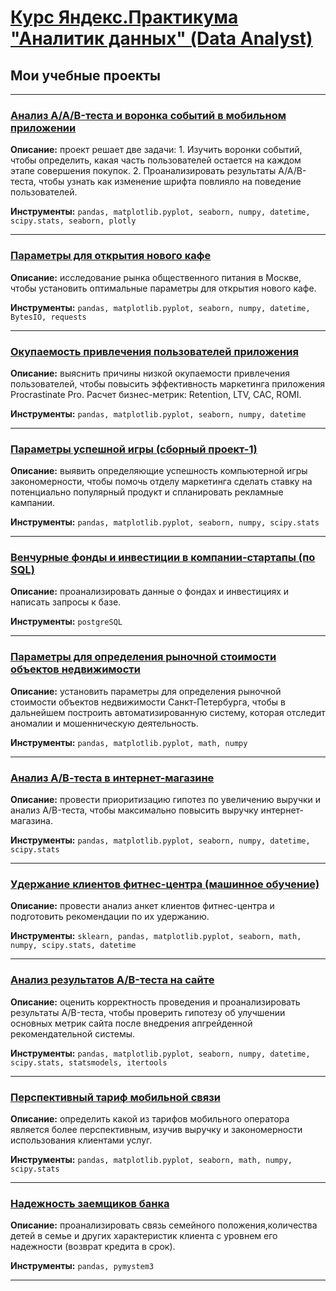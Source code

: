 # [Курс Яндекс.Практикума "Аналитик данных" (Data Analyst)](https://praktikum.yandex.ru/data-analyst/)
## Мои учебные проекты
<hr>

### <a href="https://github.com/OJhonny/Data-Analyst-Yandex.Practicum-/blob/main/Projects/%D0%90%D0%BD%D0%B0%D0%BB%D0%B8%D0%B7%20AAB-%D1%82%D0%B5%D1%81%D1%82%D0%B0%20%D0%B8%20%D0%B2%D0%BE%D1%80%D0%BE%D0%BD%D0%BA%D0%B0%20%D1%81%D0%BE%D0%B1%D1%8B%D1%82%D0%B8%D0%B9%20%D0%B2%20%D0%BC%D0%BE%D0%B1%D0%B8%D0%BB%D1%8C%D0%BD%D0%BE%D0%BC%20%D0%BF%D1%80%D0%B8%D0%BB%D0%BE%D0%B6%D0%B5%D0%BD%D0%B8%D0%B8.ipynb" target="blank">Анализ A/A/B-теста и воронка событий в мобильном приложении</a>

**Описание:**
проект решает две задачи: 1. Изучить воронки событий, чтобы определить, какая часть пользователей остается на каждом этапе совершения покупок. 2. Проанализировать результаты A/A/B-теста, чтобы узнать как изменение шрифта повлияло на поведение пользователей.

**Инструменты:**
`pandas, matplotlib.pyplot, seaborn, numpy, datetime, scipy.stats, seaborn, plotly`
<hr>

### <a href="https://github.com/OJhonny/Data-Analyst-Yandex.Practicum-/blob/main/Projects/%D0%9F%D0%B0%D1%80%D0%B0%D0%BC%D0%B5%D1%82%D1%80%D1%8B%20%D0%B4%D0%BB%D1%8F%20%D0%BE%D1%82%D0%BA%D1%80%D1%8B%D1%82%D0%B8%D1%8F%20%D0%BD%D0%BE%D0%B2%D0%BE%D0%B3%D0%BE%20%D0%BA%D0%B0%D1%84%D0%B5.ipynb" target="blank">Параметры для открытия нового кафе</a>

**Описание:**
исследование рынка общественного питания в Москве, чтобы установить оптимальные параметры для открытия нового кафе.

**Инструменты:**
`pandas, matplotlib.pyplot, seaborn, numpy, datetime, BytesIO, requests`
<hr>

### <a href="https://github.com/OJhonny/Data-Analyst-Yandex.Practicum-/blob/main/Projects/%D0%9E%D0%BA%D1%83%D0%BF%D0%B0%D0%B5%D0%BC%D0%BE%D1%81%D1%82%D1%8C%20%D0%BF%D1%80%D0%B8%D0%B2%D0%BB%D0%B5%D1%87%D0%B5%D0%BD%D0%B8%D1%8F%20%D0%BF%D0%BE%D0%BB%D1%8C%D0%B7%D0%BE%D0%B2%D0%B0%D1%82%D0%B5%D0%BB%D0%B5%D0%B9%20%D0%BF%D1%80%D0%B8%D0%BB%D0%BE%D0%B6%D0%B5%D0%BD%D0%B8%D1%8F.ipynb">Окупаемость привлечения пользователей приложения</a>

**Описание:**
выяснить причины низкой окупаемости привлечения пользователей, чтобы повысить эффективность маркетинга приложения Procrastinate Pro. Расчет бизнес-метрик: Retention, LTV, CAC, ROMI.

**Инструменты:**
`pandas, matplotlib.pyplot, seaborn, numpy, datetime`
<hr>

### <a href="https://github.com/OJhonny/Data-Analyst-Yandex.Practicum-/blob/main/Projects/%D0%9F%D0%B0%D1%80%D0%B0%D0%BC%D0%B5%D1%82%D1%80%D1%8B%20%D1%83%D1%81%D0%BF%D0%B5%D1%88%D0%BD%D0%BE%D0%B9%20%D0%B8%D0%B3%D1%80%D1%8B%20(%D1%81%D0%B1%D0%BE%D1%80%D0%BD%D1%8B%D0%B9%20%D0%BF%D1%80%D0%BE%D0%B5%D0%BA%D1%82-1).%20.ipynb">Параметры успешной игры (сборный проект-1)</a>

**Описание:**
выявить определяющие успешность компьютерной игры закономерности, чтобы помочь отделу маркетинга сделать ставку на потенциально популярный продукт и спланировать рекламные кампании.

**Инструменты:**
`pandas, matplotlib.pyplot, seaborn, numpy, scipy.stats`
<hr>

### <a href="https://github.com/OJhonny/Data-Analyst-Yandex.Practicum-/blob/main/Projects/%D0%92%D0%B5%D0%BD%D1%87%D1%83%D1%80%D0%BD%D1%8B%D0%B5%20%D1%84%D0%BE%D0%BD%D0%B4%D1%8B%20%D0%B8%20%D0%B8%D0%BD%D0%B2%D0%B5%D1%81%D1%82%D0%B8%D1%86%D0%B8%D0%B8%20%D0%B2%20%D0%BA%D0%BE%D0%BC%D0%BF%D0%B0%D0%BD%D0%B8%D0%B8-%D1%81%D1%82%D0%B0%D1%80%D1%82%D0%B0%D0%BF%D1%8B%20(%D0%BF%D0%BE%20SQL).ipynb" target="blank">Венчурные фонды и инвестиции в компании-стартапы (по SQL)</a>

**Описание:**
проанализировать данные о фондах и инвестициях и написать запросы к базе.

**Инструменты:**
`postgreSQL`
<hr>

### <a href="https://github.com/OJhonny/Data-Analyst-Yandex.Practicum-/blob/main/Projects/%D0%9F%D0%B0%D1%80%D0%B0%D0%BC%D0%B5%D1%82%D1%80%D1%8B%20%D0%B4%D0%BB%D1%8F%20%D0%BE%D0%BF%D1%80%D0%B5%D0%B4%D0%B5%D0%BB%D0%B5%D0%BD%D0%B8%D1%8F%20%D1%80%D1%8B%D0%BD%D0%BE%D1%87%D0%BD%D0%BE%D0%B9%20%D1%81%D1%82%D0%BE%D0%B8%D0%BC%D0%BE%D1%81%D1%82%D0%B8%20%D0%BE%D0%B1%D1%8A%D0%B5%D0%BA%D1%82%D0%BE%D0%B2%20%D0%BD%D0%B5%D0%B4%D0%B2%D0%B8%D0%B6%D0%B8%D0%BC%D0%BE%D1%81%D1%82%D0%B8.ipynb" target="blank">Параметры для определения рыночной стоимости объектов недвижимости</a>


**Описание:**
установить параметры для определения рыночной стоимости объектов недвижимости Санкт-Петербурга, чтобы в дальнейшем построить автоматизированную систему, которая отследит аномалии и мошенническую деятельность.

**Инструменты:**
`pandas, matplotlib.pyplot, math, numpy`
<hr>

### <a href="https://github.com/OJhonny/Data-Analyst-Yandex.Practicum-/blob/main/Projects/%D0%90%D0%92%20%D1%82%D0%B5%D1%81%D1%82%D0%B8%D1%80%D0%BE%D0%B2%D0%B0%D0%BD%D0%B8%D0%B5%20%D0%B2%20%D0%B8%D0%BD%D1%82%D0%B5%D1%80%D0%BD%D0%B5%D1%82-%D0%BC%D0%B0%D0%B3%D0%B0%D0%B7%D0%B8%D0%BD%D0%B5.ipynb" target="blank">Анализ А/В-теста в интернет-магазине</a>

**Описание:**
провести приоритизацию гипотез по увеличению выручки и анализ A/B-теста, чтобы максимально повысить выручку интернет-магазина.

**Инструменты:**
`pandas, matplotlib.pyplot, seaborn, numpy, datetime, scipy.stats`
<hr>

### <a href="https://github.com/OJhonny/Data-Analyst-Yandex.Practicum-/blob/main/Projects/%D0%A3%D0%B4%D0%B5%D1%80%D0%B6%D0%B0%D0%BD%D0%B8%D0%B5%20%D0%BA%D0%BB%D0%B8%D0%B5%D0%BD%D1%82%D0%BE%D0%B2%20%D1%84%D0%B8%D1%82%D0%BD%D0%B5%D1%81-%D1%86%D0%B5%D0%BD%D1%82%D1%80%D0%B0%20(%D0%BC%D0%B0%D1%88%D0%B8%D0%BD%D0%BD%D0%BE%D0%B5%20%D0%BE%D0%B1%D1%83%D1%87%D0%B5%D0%BD%D0%B8%D0%B5)%20.ipynb" target="blank">Удержание клиентов фитнес-центра (машинное обучение) </a>

**Описание:**
провести анализ анкет клиентов фитнес-центра и подготовить рекомендации по их удержанию.

**Инструменты:**
`sklearn, pandas, matplotlib.pyplot, seaborn, math, numpy, scipy.stats, datetime`
<hr>

### <a href="https://github.com/OJhonny/Data-Analyst-Yandex.Practicum-/blob/main/Projects/%D0%90%D0%BD%D0%B0%D0%BB%D0%B8%D0%B7%20%D1%80%D0%B5%D0%B7%D1%83%D0%BB%D1%8C%D1%82%D0%B0%D1%82%D0%BE%D0%B2%20AB-%D1%82%D0%B5%D1%81%D1%82%D0%B0%20%D0%BD%D0%B0%20%D1%81%D0%B0%D0%B9%D1%82%D0%B5.ipynb" target="blank">Анализ результатов A/B-теста на сайте</a>

**Описание:**
оценить корректность проведения и проанализировать результаты A/B-теста, чтобы проверить гипотезу об улучшении основных метрик сайта после внедрения апгрейденной рекомендательной системы.

**Инструменты:**
`pandas, matplotlib.pyplot, seaborn, numpy, datetime, scipy.stats, statsmodels, itertools`
<hr>

### <a href="https://github.com/OJhonny/Data-Analyst-Yandex.Practicum-/blob/main/Projects/%D0%9F%D0%B5%D1%80%D1%81%D0%BF%D0%B5%D0%BA%D1%82%D0%B8%D0%B2%D0%BD%D1%8B%D0%B9%20%D1%82%D0%B0%D1%80%D0%B8%D1%84%20%D0%BC%D0%BE%D0%B1%D0%B8%D0%BB%D1%8C%D0%BD%D0%BE%D0%B9%20%D1%81%D0%B2%D1%8F%D0%B7%D0%B8.ipynb" target="blank">Перспективный тариф мобильной связи</a>

**Описание:**
определить какой из тарифов  мобильного оператора является более перспективным, изучив выручку и закономерности использования клиентами услуг.

**Инструменты:**
`pandas, matplotlib.pyplot, seaborn, math, numpy, scipy.stats`
<hr>

### <a href="https://github.com/OJhonny/Data-Analyst-Yandex.Practicum-/blob/main/Projects/%D0%9D%D0%B0%D0%B4%D0%B5%D0%B6%D0%BD%D0%BE%D1%81%D1%82%D1%8C%20%D0%B7%D0%B0%D0%B5%D0%BC%D1%89%D0%B8%D0%BA%D0%BE%D0%B2%20%D0%B1%D0%B0%D0%BD%D0%BA%D0%B0.ipynb" target="blank" rel="noreferrer">Надежность заемщиков банка</a>

**Описание:**
проанализировать связь семейного положения,количества детей в семье и других характеристик клиента с уровнем его надежности (возврат кредита в срок).

**Инструменты:**
`pandas, pymystem3`
<hr>



